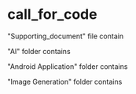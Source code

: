# call_for_code

"Supporting_document" file contain

"AI" folder contains

"Android Application" folder contains

"Image Generation" folder contains
